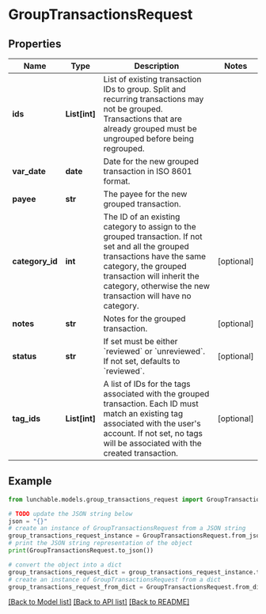 # GroupTransactionsRequest


## Properties

Name | Type | Description | Notes
------------ | ------------- | ------------- | -------------
**ids** | **List[int]** | List of existing transaction IDs to group. Split and recurring transactions may not be grouped. Transactions that are already grouped must be ungrouped before being regrouped. | 
**var_date** | **date** | Date for the new grouped transaction in ISO 8601 format. | 
**payee** | **str** | The payee for the new grouped transaction.  | 
**category_id** | **int** | The ID of an existing category to assign to the grouped transaction. If not set and all the grouped transactions have the same category, the grouped transaction will inherit the category, otherwise the new transaction will have no category. | [optional] 
**notes** | **str** | Notes for the grouped transaction.  | [optional] 
**status** | **str** | If set must be either &#x60;reviewed&#x60; or &#x60;unreviewed&#x60;.  If not set, defaults to &#x60;reviewed&#x60;. | [optional] 
**tag_ids** | **List[int]** | A list of IDs for the tags associated with the grouped transaction.  Each ID must match an existing tag associated with the user&#39;s account. If not set, no tags will be associated with the created transaction. | [optional] 

## Example

```python
from lunchable.models.group_transactions_request import GroupTransactionsRequest

# TODO update the JSON string below
json = "{}"
# create an instance of GroupTransactionsRequest from a JSON string
group_transactions_request_instance = GroupTransactionsRequest.from_json(json)
# print the JSON string representation of the object
print(GroupTransactionsRequest.to_json())

# convert the object into a dict
group_transactions_request_dict = group_transactions_request_instance.to_dict()
# create an instance of GroupTransactionsRequest from a dict
group_transactions_request_from_dict = GroupTransactionsRequest.from_dict(group_transactions_request_dict)
```
[[Back to Model list]](../README.md#documentation-for-models) [[Back to API list]](../README.md#documentation-for-api-endpoints) [[Back to README]](../README.md)


